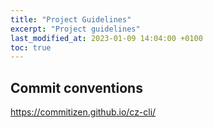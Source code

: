 ```yaml
---
title: "Project Guidelines"
excerpt: "Project guidelines"
last_modified_at: 2023-01-09 14:04:00 +0100
toc: true
---
```

## Commit conventions
https://commitizen.github.io/cz-cli/

